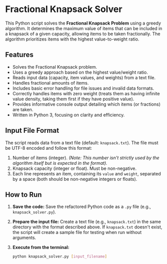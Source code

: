 # Fractional Knapsack Solver

This Python script solves the **Fractional Knapsack Problem** using a greedy algorithm. It determines the maximum value of items that can be included in a knapsack of a given capacity, allowing items to be taken fractionally. The algorithm prioritizes items with the highest value-to-weight ratio.

## Features

* Solves the Fractional Knapsack problem.
* Uses a greedy approach based on the highest value/weight ratio.
* Reads input data (capacity, item values, and weights) from a text file.
* Handles fractional amounts of items.
* Includes basic error handling for file issues and invalid data formats.
* Correctly handles items with zero weight (treats them as having infinite value density, taking them first if they have positive value).
* Provides informative console output detailing which items (or fractions) are taken.
* Written in Python 3, focusing on clarity and efficiency.

## Input File Format

The script reads data from a text file (default: `knapsack.txt`). The file must be UTF-8 encoded and follow this format:

1.  Number of items (integer). _(Note: This number isn't strictly used by the algorithm itself but is expected in the format)._
2.  Knapsack capacity (integer or float). Must be non-negative.
3.  Each line represents an item, containing its `value` and `weight`, separated by a space (both should be non-negative integers or floats).

## How to Run

1.  **Save the code:** Save the refactored Python code as a `.py` file (e.g., `knapsack_solver.py`).
2.  **Prepare the input file:** Create a text file (e.g., `knapsack.txt`) in the same directory with the format described above. If `knapsack.txt` doesn't exist, the script will create a sample file for testing when run without arguments.
3.  **Execute from the terminal:**

    ```bash
    python knapsack_solver.py [input_filename]
    ```

